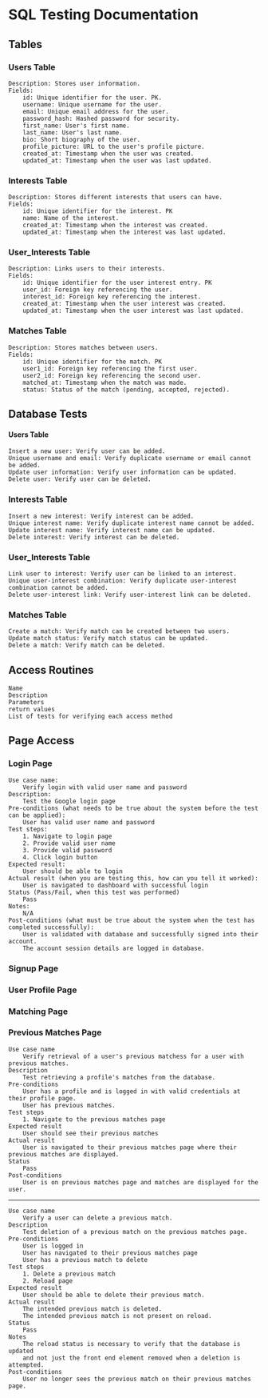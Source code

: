 # SQL Testing Documentation 
## Tables
### Users Table

    Description: Stores user information.
    Fields:
        id: Unique identifier for the user. PK.
        username: Unique username for the user.
        email: Unique email address for the user.
        password_hash: Hashed password for security.
        first_name: User's first name.
        last_name: User's last name.
        bio: Short biography of the user.
        profile_picture: URL to the user's profile picture.
        created_at: Timestamp when the user was created.
        updated_at: Timestamp when the user was last updated.

### Interests Table

    Description: Stores different interests that users can have.
    Fields:
        id: Unique identifier for the interest. PK
        name: Name of the interest.
        created_at: Timestamp when the interest was created.
        updated_at: Timestamp when the interest was last updated.

### User_Interests Table

    Description: Links users to their interests.
    Fields:
        id: Unique identifier for the user interest entry. PK
        user_id: Foreign key referencing the user.
        interest_id: Foreign key referencing the interest.
        created_at: Timestamp when the user interest was created.
        updated_at: Timestamp when the user interest was last updated.

### Matches Table

    Description: Stores matches between users.
    Fields:
        id: Unique identifier for the match. PK
        user1_id: Foreign key referencing the first user.
        user2_id: Foreign key referencing the second user.
        matched_at: Timestamp when the match was made.
        status: Status of the match (pending, accepted, rejected).

## Database Tests
#### Users Table

    Insert a new user: Verify user can be added.
    Unique username and email: Verify duplicate username or email cannot be added.
    Update user information: Verify user information can be updated.
    Delete user: Verify user can be deleted.

### Interests Table

    Insert a new interest: Verify interest can be added.
    Unique interest name: Verify duplicate interest name cannot be added.
    Update interest name: Verify interest name can be updated.
    Delete interest: Verify interest can be deleted.

### User_Interests Table

    Link user to interest: Verify user can be linked to an interest.
    Unique user-interest combination: Verify duplicate user-interest combination cannot be added.
    Delete user-interest link: Verify user-interest link can be deleted.

### Matches Table

    Create a match: Verify match can be created between two users.
    Update match status: Verify match status can be updated.
    Delete a match: Verify match can be deleted.


## Access Routines

    Name
    Description
    Parameters
    return values
    List of tests for verifying each access method



## Page Access
### Login Page
    Use case name:
        Verify login with valid user name and password
    Description:
        Test the Google login page
    Pre-conditions (what needs to be true about the system before the test can be applied):
        User has valid user name and password
    Test steps:
        1. Navigate to login page
        2. Provide valid user name
        3. Provide valid password
        4. Click login button
    Expected result:
        User should be able to login
    Actual result (when you are testing this, how can you tell it worked):
        User is navigated to dashboard with successful login
    Status (Pass/Fail, when this test was performed)
        Pass
    Notes:
        N/A
    Post-conditions (what must be true about the system when the test has completed successfully):
        User is validated with database and successfully signed into their account.
        The account session details are logged in database. 

### Signup Page

### User Profile Page

### Matching Page

### Previous Matches Page

    Use case name
        Verify retrieval of a user's previous matchess for a user with previous matches.
    Description
        Test retrieving a profile's matches from the database.
    Pre-conditions
        User has a profile and is logged in with valid credentials at their profile page.
        User has previous matches.
    Test steps
        1. Navigate to the previous matches page
    Expected result
        User should see their previous matches
    Actual result
        User is navigated to their previous matches page where their previous matches are displayed.
    Status
        Pass
    Post-conditions
        User is on previous matches page and matches are displayed for the user.
-----
    Use case name
        Verify a user can delete a previous match.
    Description
        Test deletion of a previous match on the previous matches page.
    Pre-conditions
        User is logged in
        User has navigated to their previous matches page
        User has a previous match to delete
    Test steps
        1. Delete a previous match
        2. Reload page
    Expected result
        User should be able to delete their previous match.
    Actual result
        The intended previous match is deleted.
        The intended previous match is not present on reload.
    Status
        Pass
    Notes
        The reload status is necessary to verify that the database is updated 
        and not just the front end element removed when a deletion is attempted.
    Post-conditions
        User no longer sees the previous match on their previous matches page.